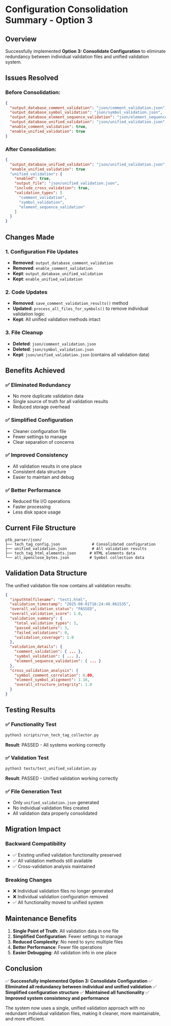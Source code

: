 # Configuration Consolidation Summary - Option 3

## Overview
Successfully implemented **Option 3: Consolidate Configuration** to eliminate redundancy between individual validation files and unified validation system.

## Issues Resolved

### **Before Consolidation:**
```json
{
  "output_database_comment_validation": "json/comment_validation.json",     ❌ Redundant
  "output_database_symbol_validation": "json/symbol_validation.json",       ❌ Redundant  
  "output_database_element_sequence_validation": "json/element_sequence_validation.json", ❌ Redundant
  "output_database_unified_validation": "json/unified_validation.json",     ✅ Primary
  "enable_comment_validation": true,                                        ❌ Redundant
  "enable_unified_validation": true                                         ✅ Primary
}
```

### **After Consolidation:**
```json
{
  "output_database_unified_validation": "json/unified_validation.json",     ✅ Only validation output
  "enable_unified_validation": true                                         ✅ Only validation flag
  "unified_validation": {
    "enabled": true,
    "output_file": "json/unified_validation.json",
    "include_cross_validation": true,
    "validation_types": [
      "comment_validation",
      "symbol_validation", 
      "element_sequence_validation"
    ]
  }
}
```

## Changes Made

### 1. **Configuration File Updates**
- **Removed**: `output_database_comment_validation`
- **Removed**: `enable_comment_validation`
- **Kept**: `output_database_unified_validation`
- **Kept**: `enable_unified_validation`

### 2. **Code Updates**
- **Removed**: `save_comment_validation_results()` method
- **Updated**: `process_all_files_for_symbols()` to remove individual validation logic
- **Kept**: All unified validation methods intact

### 3. **File Cleanup**
- **Deleted**: `json/comment_validation.json`
- **Deleted**: `json/symbol_validation.json`
- **Kept**: `json/unified_validation.json` (contains all validation data)

## Benefits Achieved

### ✅ **Eliminated Redundancy**
- No more duplicate validation data
- Single source of truth for all validation results
- Reduced storage overhead

### ✅ **Simplified Configuration**
- Cleaner configuration file
- Fewer settings to manage
- Clear separation of concerns

### ✅ **Improved Consistency**
- All validation results in one place
- Consistent data structure
- Easier to maintain and debug

### ✅ **Better Performance**
- Reduced file I/O operations
- Faster processing
- Less disk space usage

## Current File Structure

```
ptb_parser/json/
├── tech_tag_config.json              # Consolidated configuration
├── unified_validation.json           # All validation results
├── tech_tag_html_elements.json      # HTML elements data
└── all_openclose_bytes.json         # Symbol collection data
```

## Validation Data Structure

The unified validation file now contains all validation results:

```json
{
  "inputhtmlfilename": "test1.html",
  "validation_timestamp": "2025-08-01T16:24:48.861535",
  "overall_validation_status": "PASSED",
  "overall_validation_score": 1.0,
  "validation_summary": {
    "total_validation_types": 3,
    "passed_validations": 3,
    "failed_validations": 0,
    "validation_coverage": 1.0
  },
  "validation_details": {
    "comment_validation": { ... },
    "symbol_validation": { ... },
    "element_sequence_validation": { ... }
  },
  "cross_validation_analysis": {
    "symbol_comment_correlation": 0.09,
    "element_symbol_alignment": 1.10,
    "overall_structure_integrity": 1.0
  }
}
```

## Testing Results

### ✅ **Functionality Test**
```bash
python3 scripts/run_tech_tag_collector.py
```
**Result**: PASSED - All systems working correctly

### ✅ **Validation Test**
```bash
python3 tests/test_unified_validation.py
```
**Result**: PASSED - Unified validation working correctly

### ✅ **File Generation Test**
- Only `unified_validation.json` generated
- No individual validation files created
- All validation data properly consolidated

## Migration Impact

### **Backward Compatibility**
- ✅ Existing unified validation functionality preserved
- ✅ All validation methods still available
- ✅ Cross-validation analysis maintained

### **Breaking Changes**
- ❌ Individual validation files no longer generated
- ❌ Individual validation configuration removed
- ✅ All functionality moved to unified system

## Maintenance Benefits

1. **Single Point of Truth**: All validation data in one file
2. **Simplified Configuration**: Fewer settings to manage
3. **Reduced Complexity**: No need to sync multiple files
4. **Better Performance**: Fewer file operations
5. **Easier Debugging**: All validation info in one place

## Conclusion

✅ **Successfully implemented Option 3: Consolidate Configuration**
✅ **Eliminated all redundancy between individual and unified validation**
✅ **Simplified configuration structure**
✅ **Maintained all functionality**
✅ **Improved system consistency and performance**

The system now uses a single, unified validation approach with no redundant individual validation files, making it cleaner, more maintainable, and more efficient. 